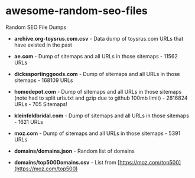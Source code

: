 # awesome-random-seo-files
Random SEO File Dumps



* __archive.org-toysrus.com.csv__ -
Data dump of toysrus.com URLs that have existed in the past

* __ae.com__ - Dump of sitemaps and all URLs in those sitemaps - 11562 URLs

* __dickssportinggoods.com__  - Dump of sitemaps and all URLs in those sitemaps - 168109 URLs

* __homedepot.com__ - Dump of sitemaps and all URLs in those sitemaps (note had to split urls.txt and gzip due to github 100mb limit) - 2816824 URLs - 705 Sitemaps!

* __kleinfeldbridal.com__ - Dump of sitemaps and all URLs in those sitemaps - 1621 URLs

* __moz.com__ - Dump of sitemaps and all URLs in those sitemaps - 5391 URLs

* __domains/domains.json__ - Random list of domains

* __domains/top500Domains.csv__ - List from [https://moz.com/top500](https://moz.com/top500)
